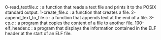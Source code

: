 0-read_textfile.c : a function that reads a text file and prints it to the POSIX standard output.
1-create_file.c : a function that creates a file.
2-append_text_to_file.c : a function that appends text at the end of a file.
3-cp.c : a program that copies the content of a file to another file.
100-elf_header.c : a program that displays the information contained in the ELF header at the start of an ELF file.
